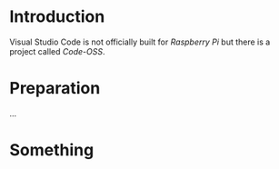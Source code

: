 # Introduction

Visual Studio Code is not officially built for *Raspberry Pi* but there is a project called *Code-OSS*.

# Preparation

...

# Something
